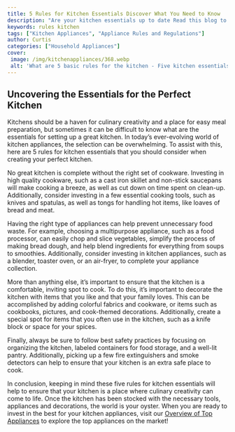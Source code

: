 ```yaml
---
title: 5 Rules for Kitchen Essentials Discover What You Need to Know
description: "Are your kitchen essentials up to date Read this blog to find out the top 5 rules for kitchen essentials so you can be sure you have everything you need for a perfectly equipped kitchen"
keywords: rules kitchen
tags: ["Kitchen Appliances", "Appliance Rules and Regulations"]
author: Curtis
categories: ["Household Appliances"]
cover: 
 image: /img/kitchenappliances/368.webp
 alt: 'What are 5 basic rules for the kitchen - Five kitchen essentials laid out on a table'
---
```

## Uncovering the Essentials for the Perfect Kitchen
Kitchens should be a haven for culinary creativity and a place for easy meal preparation, but sometimes it can be difficult to know what are the essentials for setting up a great kitchen. In today’s ever-evolving world of kitchen appliances, the selection can be overwhelming. To assist with this, here are 5 rules for kitchen essentials that you should consider when creating your perfect kitchen.

No great kitchen is complete without the right set of cookware. Investing in high quality cookware, such as a cast iron skillet and non-stick saucepans will make cooking a breeze, as well as cut down on time spent on clean-up. Additionally, consider investing in a few essential cooking tools, such as knives and spatulas, as well as tongs for handling hot items, like loaves of bread and meat.

Having the right type of appliances can help prevent unnecessary food waste. For example, choosing a multipurpose appliance, such as a food processor, can easily chop and slice vegetables, simplify the process of making bread dough, and help blend ingredients for everything from soups to smoothies. Additionally, consider investing in kitchen appliances, such as a blender, toaster oven, or an air-fryer, to complete your appliance collection. 

More than anything else, it’s important to ensure that the kitchen is a comfortable, inviting spot to cook. To do this, it’s important to decorate the kitchen with items that you like and that your family loves. This can be accomplished by adding colorful fabrics and cookware, or items such as cookbooks, pictures, and cook-themed decorations. Additionally, create a special spot for items that you often use in the kitchen, such as a knife block or space for your spices.

Finally, always be sure to follow best safety practices by focusing on organizing the kitchen, labeled containers for food storage, and a well-lit pantry. Additionally, picking up a few fire extinguishers and smoke detectors can help to ensure that your kitchen is an extra safe place to cook.

In conclusion, keeping in mind these five rules for kitchen essentials will help to ensure that your kitchen is a place where culinary creativity can come to life. Once the kitchen has been stocked with the necessary tools, appliances and decorations, the world is your oyster. When you are ready to invest in the best for your kitchen appliances, visit our [Overview of Top Appliances](./pages/appliance-overview) to explore the top appliances on the market!
